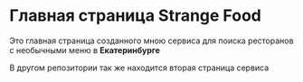 # Главная страница Strange Food
Это главная страница созданного мною сервиса для поиска ресторанов с необычными меню в **Екатеринбурге**

В другом репозитории так же находится вторая страница сервиса
